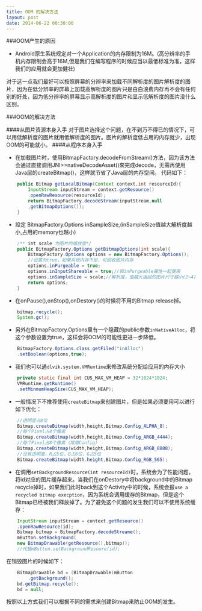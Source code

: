 ```yaml
---
title: OOM 的解决方法
layout: post
date: 2014-06-22 00:30:00
---
```

###OOM产生的原因
+ Android原生系统规定对一个Application的内存限制为16M。(高分辨率的手机内存限制会高于16M,但是我们在编写程序的时候应当以最低标准为准，这样我们的应用就会更加健壮)

对于这一点我们最好可以按照屏幕的分辨率来加载不同解析度的图片解析度的图片，因为在低分辨率的屏幕上加载高解析度的图片只是白白浪费内存再不会有任何别的好处，因为低分辨率的屏幕显示高解析度的图片和显示低解析度的图片没什么区别。

###OOM的解决方法

####从图片资源本身入手
对于图片选择这个问题，在不到万不得已的情况下，可以用低解析度的图片就用低解析度的图片。图片的解析度低占用的内存就少，出现OOM的可能就小。
####从程序本身入手

+ 在加载图片时，使用BitmapFactory.decodeFromStream()方法，因为该方法会通过直接调用JNI>>nativeDecodeAsset()來完成decode，无需再使用Java层的createBitmap()，这样就节省了Java层的内存空间。
代码如下：

```java
    public Bitmap getLocalBitmap(Context context,int resourceId){
        InputStream inputStream = context.getResource()
        .openRawResource(resourceId);
        return BitmapFactory.decodeStream(inputStream,null
        ,getBitmapOptions());
    }
```

+ 設定 BitmapFactory.Options inSampleSize,(inSampleSize值越大解析度越小,占用的memory也越小)

```java
    /** int scale 为图片的缩放度*/
    public BitmapFactory.Options getBitmapOptions(int scale){
        BitmapFactory.Options options = new BitmapFactory.Options();
        //设置为true，如果系统内存不足，可回收图片内存
        options.inPurgeable = true; 
        options.inInputShareable = true;//和inPurgeable属性一起使用
        options.inSampleSize = scale;//解析度，值越大返回的图片尺寸越小(2~4)
        return options;
    }
```
+ 在onPause(),onStop(),onDestory()的时候将不用的Bitmap release掉。

```java
    bitmap.recycle(); 
    System.gc();
```

+ 另外在BitmapFactory.Options里有一个隐藏的public参数`inNativeAlloc`，将这个参数设置为true，这样会将OOM的可能性更进一步降低。

```java
    BitmapFactory.Options.class.getFiled("inAlloc")
    .setBoolean(options,true);
```
+ 我们也可以通`dlvik.system.VMRuntime`来修改系统分配给应用的内存大小

```java
    private static final int CUS_MAX_VM_HEAP = 32*1024*1024;
    VMRuntime.getRuntime()
    .setMinmumHeapSize(CUS_MAX_VM_HEAP);
```
+ 一般情况下不推荐使用`createBitmap`来创建图片，但是如果必须要用可以进行如下优化：

```java
    //透明度占8位
    Bitmap.createBitmap(width,height,Bitmap.Config_ALPHA_8);
    //每个Pixel占4个像素
    Bitmap.createBitmap(width,height,Bitmap.Config_ARGB_4444);
    //每个Pixel占8个像素（常用Config）
    Bitmap.createBitmap(width,height,Bitmap.Config_ARGB_8888);
    //没有透明度，R占5位，B占6位，G占5位
    Bitmap.createBitmap(width.height,Bitmap.Config_RGB_565);
```

+ 在调用`setBackgroundResource(int resourceId)`时，系统会为了性能问题，将id对应的图片缓存起来。当我们在onDestory中将background中的Bitmap recycle掉时，如果我们此时back到这个Activity中的时候，系统会报`use a recycled bitmap execption`，因为系统会调用缓存的Bitmap，但是这个Bitmap已经被我们释放掉了。为了避免这个问题的发生我们可以不使用系统缓存：

```java
	InputStream inputStream = context.getResource()
	.openRawResource(id);
	Bitmap bitmap = BitmapFactory.decodeStreame();
	mButton.setBackground(
	new BitmapDrawable(getResource(),bitmap));
	//代替mButton.setBackgroundResoure(id);
```
在销毁图片的时候如下：

```java
	BitmapDrawable bd = (BitmapDrawable)mButton
		.getBackground();
	bd.getBitmap.recycle();
	bd = null;
```

按照以上方式我们可以根据不同的需求来创建Bitmap来防止OOM的发生。
